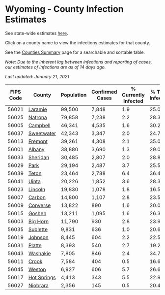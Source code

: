 # Wyoming - County Infection Estimates

See state-wide estimates [here](/infections/us-wy).

Click on a county name to view the infections estimates for that county.

See the [Counties Summary](/infections/summary-counties) page for a searchable and sortable table.

*Note: Due to the inherent lag between infections and reporting of cases, our estimates of infections are as of 14 days ago.*

*Last updated: January 21, 2021*

|   FIPS Code |                     County |   Population |   Confirmed Cases |   % Currently Infected |   % Total Infected |
|-------------|----------------------------|--------------|-------------------|------------------------|--------------------|
|       56021 |         [Laramie](laramie) |       99,500 |             7,848 |                    1.9 |               25.0 |
|       56025 |         [Natrona](natrona) |       79,858 |             7,238 |                    2.2 |               28.3 |
|       56005 |       [Campbell](campbell) |       46,341 |             4,535 |                    1.6 |               30.2 |
|       56037 |   [Sweetwater](sweetwater) |       42,343 |             3,347 |                    2.0 |               24.7 |
|       56013 |         [Fremont](fremont) |       39,261 |             4,308 |                    2.1 |               35.0 |
|       56001 |           [Albany](albany) |       38,880 |             3,690 |                    1.3 |               29.0 |
|       56033 |       [Sheridan](sheridan) |       30,485 |             2,807 |                    2.0 |               28.8 |
|       56029 |               [Park](park) |       29,194 |             2,487 |                    3.7 |               25.5 |
|       56039 |             [Teton](teton) |       23,464 |             2,788 |                    6.4 |               36.4 |
|       56041 |             [Uinta](uinta) |       20,226 |             1,852 |                    3.6 |               28.3 |
|       56023 |         [Lincoln](lincoln) |       19,830 |             1,078 |                    1.8 |               16.5 |
|       56007 |           [Carbon](carbon) |       14,800 |             1,107 |                    2.8 |               23.5 |
|       56009 |       [Converse](converse) |       13,822 |               890 |                    1.6 |               20.0 |
|       56015 |           [Goshen](goshen) |       13,211 |             1,095 |                    1.6 |               26.3 |
|       56003 |       [Big Horn](big-horn) |       11,790 |               930 |                    2.8 |               23.9 |
|       56035 |       [Sublette](sublette) |        9,831 |               636 |                    1.0 |               20.6 |
|       56019 |         [Johnson](johnson) |        8,445 |               604 |                    2.2 |               22.5 |
|       56031 |           [Platte](platte) |        8,393 |               540 |                    2.7 |               19.2 |
|       56043 |       [Washakie](washakie) |        7,805 |               846 |                    2.4 |               34.7 |
|       56011 |             [Crook](crook) |        7,584 |               404 |                    0.5 |               16.6 |
|       56045 |           [Weston](weston) |        6,927 |               606 |                    5.7 |               26.6 |
|       56017 | [Hot Springs](hot-springs) |        4,413 |               343 |                    5.5 |               22.9 |
|       56027 |       [Niobrara](niobrara) |        2,356 |               145 |                    0.5 |               20.4 |